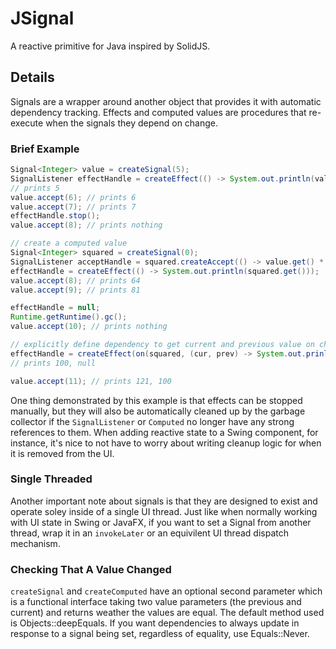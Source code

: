 # JSignal

A reactive primitive for Java inspired by SolidJS.

## Details

Signals are a wrapper around another object that provides it with automatic dependency tracking. Effects and computed values are procedures that re-execute when the signals they depend on change.

### Brief Example

```java
Signal<Integer> value = createSignal(5);
SignalListener effectHandle = createEffect(() -> System.out.println(value.get()));
// prints 5
value.accept(6); // prints 6
value.accept(7); // prints 7
effectHandle.stop();
value.accept(8); // prints nothing

// create a computed value
Signal<Integer> squared = createSignal(0);
SignalListener acceptHandle = squared.createAccept(() -> value.get() * value.get());
effectHandle = createEffect(() -> System.out.println(squared.get()));
value.accept(8); // prints 64
value.accept(9); // prints 81

effectHandle = null;
Runtime.getRuntime().gc();
value.accept(10); // prints nothing

// explicitly define dependency to get current and previous value on change
effectHandle = createEffect(on(squared, (cur, prev) -> System.out.prinln(cur + ", " + prev)));
// prints 100, null

value.accept(11); // prints 121, 100
```

One thing demonstrated by this example is that effects can be stopped manually, but they will also be automatically cleaned up by the garbage collector if the `SignalListener` or `Computed` no longer have any strong references to them. When adding reactive state to a Swing component, for instance, it's nice to not have to worry about writing cleanup logic for when it is removed from the UI.

### Single Threaded

Another important note about signals is that they are designed to exist and operate soley inside of a single UI thread. Just like when normally working with UI state in Swing or JavaFX, if you want to set a Signal from another thread, wrap it in an `invokeLater` or an equivilent UI thread dispatch mechanism.

### Checking That A Value Changed

`createSignal` and `createComputed` have an optional second parameter which is a functional interface taking two value parameters (the previous and current) and returns weather the values are equal. The default method used is Objects::deepEquals. If you want dependencies to always update in response to a signal being set, regardless of equality, use Equals::Never.
